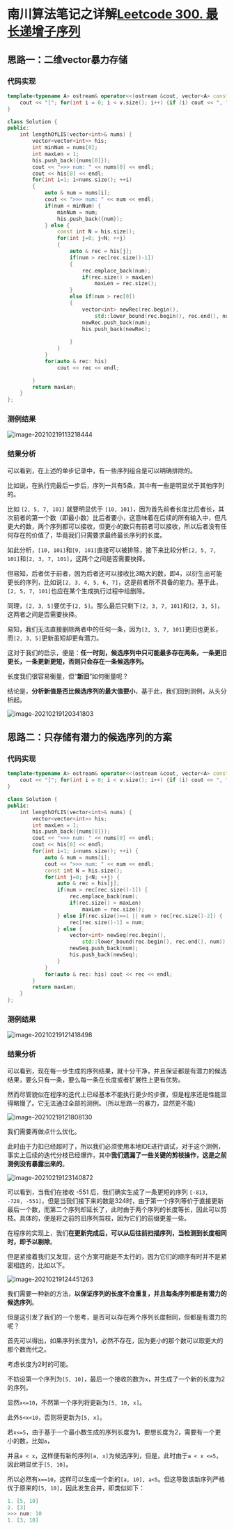 # 南川算法笔记之详解[Leetcode 300. 最长递增子序列](https://leetcode-cn.com/problems/longest-increasing-subsequence/)



## 思路一：二维vector暴力存储

### 代码实现

```c++
template<typename A> ostream& operator<<(ostream &cout, vector<A> const &v) {
    cout << "["; for(int i = 0; i < v.size(); i++) {if (i) cout << ", "; cout << v[i];} return cout << "]";
}

class Solution {
public:
    int lengthOfLIS(vector<int>& nums) {
        vector<vector<int>> his;
        int minNum = nums[0];
        int maxLen = 1;
        his.push_back({nums[0]});
        cout << ">>> num: " << nums[0] << endl;
        cout << his[0] << endl;
        for(int i=1; i<nums.size(); ++i)
        {
            auto & num = nums[i];
            cout << ">>> num: " << num << endl;
            if(num < minNum) {
                minNum = num;
                his.push_back({num});
            } else {
                const int N = his.size();
                for(int j=0; j<N; ++j)
                {
                    auto & rec = his[j];
                    if(num > rec[rec.size()-1])
                    {
                        rec.emplace_back(num);
                        if(rec.size() > maxLen)
                            maxLen = rec.size();
                    }
                    else if(num > rec[0])
                    {
                        vector<int> newRec(rec.begin(), 
                            std::lower_bound(rec.begin(), rec.end(), num));
                        newRec.push_back(num);
                        his.push_back(newRec);
                        
                    }
                }
            }
            for(auto & rec: his)
                cout << rec << endl;

        }
        return maxLen;
    }
};
```

### 测例结果

![image-20210219113218444](https://mark-vue-oss.oss-cn-hangzhou.aliyuncs.com/20210219_113219_002865-image-20210219113218444.png)

### 结果分析

可以看到，在上述的单步记录中，有一些序列组合是可以明确排除的。

比如说，在执行完最后一步后，序列一共有5条，其中有一些是明显优于其他序列的。

比如 `[2, 5, 7, 101]` 就要明显优于 `[10, 101]`，因为首先前者长度比后者长，其次前者的第一个数（即最小数）比后者要小，这意味着在后续的所有输入中，但凡更大的数，两个序列都可以接收，但更小的数只有前者可以接收，所以后者没有任何存在的价值了，毕竟我们只需要求最终最长序列的长度。

如此分析，`[10, 101]`和`[9, 101]`直接可以被排除，接下来比较分析`[2, 5, 7, 101]`和`[2, 3, 7, 101]`，这两个之间是否需要抉择。

但易知，后者优于前者，因为后者还可以接收比3略大的数，即4，以衍生出可能更长的序列，比如说`[2, 3, 4, 5, 6, 7]`，这是前者所不具备的能力。基于此，`[2, 5, 7, 101]`也应在某个生成执行过程中给删除。

同理，`[2, 3, 5]`要优于`[2, 5]`。那么最后只剩下`[2, 3, 7, 101]`和`[2, 3, 5]`，这两者之间是否需要抉择。

易知，我们无法直接删除两者中的任何一条，因为`[2, 3, 7, 101]`更旧也更长，而`[2, 3, 5]`更新虽短却更有潜力。

这对于我们的启示，便是：**任一时刻，候选序列中只可能最多存在两条，一条更旧更长，一条更新更短，否则只会存在一条候选序列。**

长度我们很容易衡量，但“**新旧**”如何衡量呢？

结论是，**分析新值是否比候选序列的最大值要小**，基于此，我们回到测例，从头分析起。

![image-20210219120341803](https://mark-vue-oss.oss-cn-hangzhou.aliyuncs.com/20210219_120342_423735-image-20210219120341803.png)

## 思路二：只存储有潜力的候选序列的方案

### 代码实现

```c++
template<typename A> ostream& operator<<(ostream &cout, vector<A> const &v) {
    cout << "["; for(int i = 0; i < v.size(); i++) {if (i) cout << ", "; cout << v[i];} return cout << "]";
}

class Solution {
public:
    int lengthOfLIS(vector<int>& nums) {
        vector<vector<int>> his;
        int maxLen = 1;
        his.push_back({nums[0]});
        cout << ">>> num: " << nums[0] << endl;
        cout << his[0] << endl;
        for(int i=1; i<nums.size(); ++i) {
            auto & num = nums[i];
            cout << ">>> num: " << num << endl;
            const int N = his.size();
            for(int j=0; j<N; ++j) {
                auto & rec = his[j];
                if(num > rec[rec.size()-1]) {
                    rec.emplace_back(num);
                    if(rec.size() > maxLen)
                        maxLen = rec.size();
                } else if(rec.size()==1 || num > rec[rec.size()-2]) {
                    rec[rec.size()-1] = num;
                } else {
                    vector<int> newSeq(rec.begin(), 
                        std::lower_bound(rec.begin(), rec.end(), num));
                    newSeq.push_back(num);
                    his.push_back(newSeq);
                }
            }
            for(auto & rec: his) cout << rec << endl;
        }
        return maxLen;
    }
};
```

### 测例结果

![image-20210219121418498](https://mark-vue-oss.oss-cn-hangzhou.aliyuncs.com/20210219_121419_162943-image-20210219121418498.png)

### 结果分析

可以看到，现在每一步生成的序列结果，就十分干净，并且保证都是有潜力的候选结果，要么只有一条，要么每一条在长度或者扩展性上更有优势。

然而尽管貌似在程序的迭代上已经基本不能执行更少的步骤，但是程序还是性能显得略慢了。它无法通过全部的测例。（所以思路一的暴力，显然更不能）

![image-20210219121808130](https://mark-vue-oss.oss-cn-hangzhou.aliyuncs.com/20210219_121808_567636-image-20210219121808130.png)

我们需要再做点什么优化。

此时由于力扣已经超时了，所以我们必须使用本地IDE进行调试，对于这个测例，事实上后续的迭代分枝已经爆炸，其中**我们遗漏了一些关键的剪枝操作，这是之前测例没有暴露出来的**。

![image-20210219123140872](https://mark-vue-oss.oss-cn-hangzhou.aliyuncs.com/20210219_123141_491798-image-20210219123140872.png)

可以看到，当我们在接收 -551 后，我们确实生成了一条更短的序列 `[-813, -728, -551]`，但是当我们接下来的数是324时，由于第一个序列等价于直接更新最后一个数，而第二个序列却延长了，此时由于两个序列的长度等长，因此可以剪枝。具体的，便是将之前的旧序列剪枝，因为它们的前缀更差一些。

在程序的实现上，我们**在更新完成后，可以从后往前扫描序列，当检测到长度相同时，即予以剔除**。

但是紧接着我们又发现，这个方案可能是不太行的，因为它们的顺序有时并不是紧密相连的，比如以下。

![image-20210219124451263](https://mark-vue-oss.oss-cn-hangzhou.aliyuncs.com/20210219_124451_902731-image-20210219124451263.png)

我们需要一种新的方法，**以保证序列的长度不会重复，并且每条序列都是有潜力的候选序列**。

但是这引发了我们的一个思考，是否可以存在两个序列长度相同，但都是有潜力的呢？

首先可以得出，如果序列长度为1，必然不存在，因为更小的那个数可以取更大的那个数而代之。

考虑长度为2时的可能。

不妨设第一个序列为`[5, 10]`，最后一个接收的数为`x`，并生成了一个新的长度为2的序列。

显然`x<=10`，不然第一个序列将更新为`[5, 10, x]`。

此外`5<x<10`，否则将更新为`[5, x]`。

若`x<=5`，由于基于一个最小数生成的序列长度为1，要想长度为2，需要有一个更小的数，比如`a`，

并且`a < x`，这样便有新的序列`[a, x]`为候选序列，但是，此时由于`a < x <=5`，因此明显优于`[5, 10]`。

所以必然有`x==10`，这样可以生成一个新的`[a, 10], a<5`。但这导致该新序列严格优于原来的`[5, 10]`，因此发生合并，即类似如下：

```c++
1. [5, 10]
2. [3]
>>> num: 10
1. [3, 10]
```



